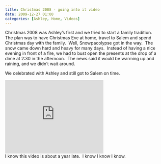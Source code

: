 ```yaml
---
title: Christmas 2008 - going into it video
date: 2009-12-27 01:00
categories: [Ashley, Home, Videos]
---
```

<p>Christmas 2008 was Ashley’s first and we tried to start a family tradition.  The plan was to have Christmas Eve at home, travel to Salem and spend Christmas day with the family.  Well, Snowpacolypse got in the way.  The snow came down hard and heavy for many days.  Instead of having a nice evening in front of a fire, we had to bust open the presents at the drop of a dime at 2:30 in the afternoon.  The news said it would be warming up and raining, and we didn’t wait around.</p>

<p>We celebrated with Ashley and still got to Salem on time.</p>

<iframe src="https://skydrive.live.com/embed?cid=F443C8FEC5D6FFCE&resid=F443C8FEC5D6FFCE%21235&authkey=AJLDKvQJWS0bhvI" width="320" height="240" frameborder="0" scrolling="no"></iframe>

<div>I know this video is about a year late.  I know I know I know.</div>
